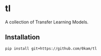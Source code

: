 # tl
A collection of Transfer Learning Models.
## Installation
`pip install git+https://github.com/0kam/tl`